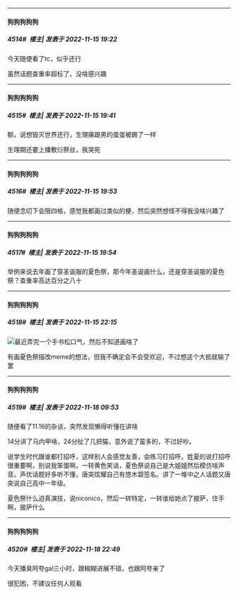 

*****

####  狗狗狗狗狗  
##### 4514#         楼主| 发表于 2022-11-15 19:22

今天随便看了tc，似乎还行

虽然话题查重率超标了，没啥感兴趣



*****

####  狗狗狗狗狗  
##### 4515#         楼主| 发表于 2022-11-15 19:41

额，说想毁灭世界还行，生理痛跟男的蛋蛋被踢了一样

生理期还要上播敷衍祭丝，我哭死



*****

####  狗狗狗狗狗  
##### 4516#         楼主| 发表于 2022-11-15 19:53

随便念叨下会限四格，感觉我都画过类似的梗，然后突然想怪不得我没啥兴趣了



*****

####  狗狗狗狗狗  
##### 4517#         楼主| 发表于 2022-11-15 19:54

举例来说去年画了穿圣诞服的夏色祭，那今年圣诞画什么，还是穿圣诞服的夏色祭？查重率高达百分之八十



*****

####  狗狗狗狗狗  
##### 4518#         楼主| 发表于 2022-11-15 22:15

<img src="https://static.saraba1st.com/image/smiley/face2017/007.png" referrerpolicy="no-referrer">最近弄完一个手书松口气，然后不知道画啥了

有画夏色祭描改meme的想法，但我不确定会不会受欢迎，不过想这个大抵就输了罢



*****

####  狗狗狗狗狗  
##### 4519#         楼主| 发表于 2022-11-18 09:53

随便看了11.16的杂谈，突然发现懒得听懂在讲啥

14分讲了马内甲啥，24分扯了几把猫，意外说了蛮多的，不过好吵。

说学生时代跟谁都打招呼，这样别人会感觉友善，会练习打招呼。姓夏的说打招呼很重要啊，别说我笨蛋啊，一转黄色笑话，夏色祭说自己是大姐姐然后模仿啥声音。声优话题好多听不懂，唐突炫耀自己有悠木碧签名。讲了一堆中之人话题又唐突说自己高中一年级。

夏色祭什么迫真演技，说niconico，然后一转特定，一转谁给她点了披萨，住手啊，披萨什么



*****

####  狗狗狗狗狗  
##### 4520#         楼主| 发表于 2022-11-18 22:49

今天播臭阿夸gal三小时，跟糊糊进展不错，也跟阿夸亲了

很犯困，不建议任何人观看

